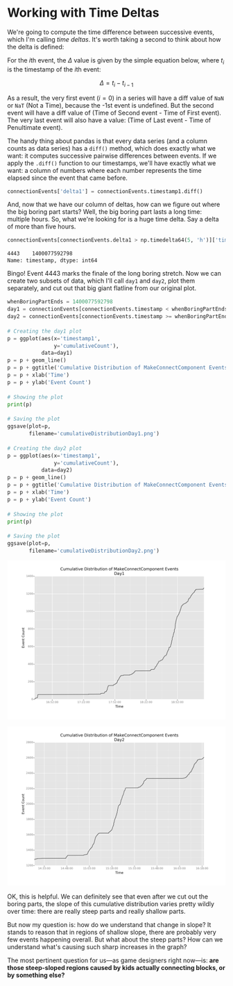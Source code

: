 # Working with Time Deltas

We're going to compute the time difference between successive events, which I'm calling *time deltas*. It's worth taking a second to think about how the delta is defined:

For the $i$th event, the $\Delta$ value is given by the simple equation below, where $t_i$ is the timestamp of the $i$th event:

$$\Delta = t_i - t_{i-1}$$

As a result, the very first event $(i = 0)$ in a series will have a diff value of `NaN` or `NaT` (Not a Time), because the -1st event is undefined. But the second event will have a diff value of (Time of Second event - Time of First event). The very last event will also have a value: (Time of Last event - Time of Penultimate event).

The handy thing about pandas is that every data series (and a column counts as data series) has a `diff()` method, which does exactly what we want: it computes successive pairwise differences between events. If we apply the `.diff()` function to our timestamps, we'll have exactly what we want: a column of numbers where each number represents the time elapsed since the event that came before.

```python
connectionEvents['delta1'] = connectionEvents.timestamp1.diff()
```

And, now that we have our column of deltas, how can we figure out where the big boring part starts? Well, the big boring part lasts a long time: multiple hours. So, what we're looking for is a huge time delta. Say a delta of more than five hours.

```python
connectionEvents[connectionEvents.delta1 > np.timedelta64(5, 'h')]['timestamp']
```

```
4443    1400077592798
Name: timestamp, dtype: int64
```

Bingo! Event 4443 marks the finale of the long boring stretch. Now we can create two subsets of data, which I'll call `day1` and `day2`, plot them separately, and cut out that big giant flatline from our original plot.

```python
whenBoringPartEnds = 1400077592798
day1 = connectionEvents[connectionEvents.timestamp < whenBoringPartEnds]
day2 = connectionEvents[connectionEvents.timestamp >= whenBoringPartEnds]

# Creating the day1 plot
p = ggplot(aes(x='timestamp1',
               y='cumulativeCount'),
           data=day1)
p = p + geom_line()
p = p + ggtitle('Cumulative Distribution of MakeConnectComponent Events')
p = p + xlab('Time')
p = p + ylab('Event Count')

# Showing the plot
print(p)

# Saving the plot
ggsave(plot=p,
       filename='cumulativeDistributionDay1.png')

# Creating the day2 plot
p = ggplot(aes(x='timestamp1',
               y='cumulativeCount'),
           data=day2)
p = p + geom_line()
p = p + ggtitle('Cumulative Distribution of MakeConnectComponent Events')
p = p + xlab('Time')
p = p + ylab('Event Count')

# Showing the plot
print(p)

# Saving the plot
ggsave(plot=p,
       filename='cumulativeDistributionDay2.png')
```

![Distribution of events from day 1](../assets/cumulativeDistributionDay1.png)

![Distribution of events from day 2](../assets/cumulativeDistributionDay2.png)

OK, this is helpful. We can definitely see that even after we cut out the boring parts, the slope of this cumulative distribution varies pretty wildly over time: there are really steep parts and really shallow parts.

But now my question is: how do we understand that change in slope? It stands to reason that in regions of shallow slope, there are probably very few events happening overall. But what about the steep parts? How can we understand what's causing such sharp increases in the graph?

The most pertinent question for us—as game designers right now—is: **are those steep-sloped regions caused by kids actually connecting blocks, or by something else?**
